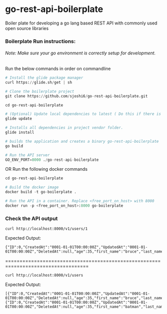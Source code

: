 # go-rest-api-boilerplate
Boiler plate for developing a go lang based REST API with commonly used open source libraries


### Boilerplate Run instructions:
###### Note: Make sure your go environment is correctly setup for development.

Run the below commands in order on commandline
```python
# Install the glide package manager
curl https://glide.sh/get | sh

# Clone the boilerplate project
git clone https://github.com/sjoshi6/go-rest-api-boilerplate.git

cd go-rest-api-boilerplate

# (Optional) Update local dependencies to latest ( Do this if there is an error downloading a dependency)
glide update

# Installs all dependencies in project vendor folder.
glide install

# builds the application and creates a binary go-rest-api-boilerplate
go build

# Run the API server
GO_ENV_PORT=8000 ./go-rest-api-boilerplate
```

OR
Run the following docker commands
```python
cd go-rest-api-boilerplate

# Build the docker image
docker build -t go-boilerplate .

# Run the API in a container. Replace <free_port_on_host> with 8000
docker run -p <free_port_on_host>:8000 go-boilerplate
```

### Check the API output
```
curl http://localhost:8000/v1/users/1
```
Expected Output:
```
{"ID":0,"CreatedAt":"0001-01-01T00:00:00Z","UpdatedAt":"0001-01-01T00:00:00Z","DeletedAt":null,"age":35,"first_name":"bruce","last_name":"wayne"}
```
===================================================================================
```
curl http://localhost:8000/v1/users
```
Expected Output:
```
[{"ID":0,"CreatedAt":"0001-01-01T00:00:00Z","UpdatedAt":"0001-01-01T00:00:00Z","DeletedAt":null,"age":35,"first_name":"bruce","last_name":"wayne"},{"ID":0,"CreatedAt":"0001-01-01T00:00:00Z","UpdatedAt":"0001-01-01T00:00:00Z","DeletedAt":null,"age":35,"first_name":"batman","last_name":""}]
```
